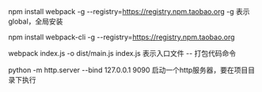 




npm install webpack -g --registry=https://registry.npm.taobao.org 
	-g 表示 global，全局安装

npm install webpack-cli -g --registry=https://registry.npm.taobao.org

webpack index.js -o dist/main.js
	index.js 表示入口文件
	-- 打包代码命令 
	
python -m http.server --bind 127.0.0.1 9090
	启动一个http服务器，要在项目目录下执行
	
	
	
	
	
	
	
